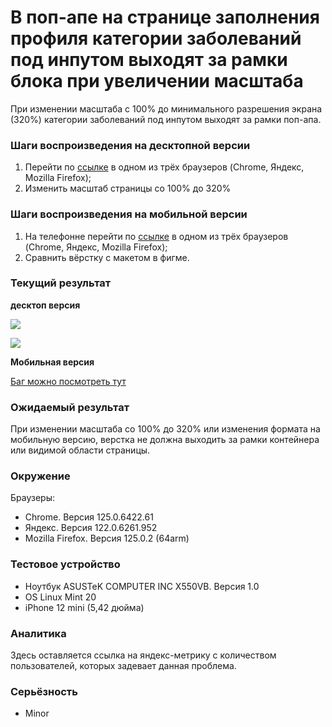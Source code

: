 # В поп-апе на странице заполнения профиля категории заболеваний под инпутом выходят за рамки блока при увеличении масштаба

При изменении масштаба с 100% до минимального разрешения экрана (320%) категории заболеваний под инпутом выходят за рамки поп-апа.

### Шаги воспроизведения на десктопной версии

1. Перейти по [ссылке](http://landing.hh-demo.np-internal.ru/) в одном из трёх браузеров (Chrome, Яндекс, Mozilla Firefox);
2. Изменить масштаб страницы со 100% до 320%

### Шаги воспроизведения на мобильной версии

1. На телефонне перейти по [ссылке](http://landing.hh-demo.np-internal.ru/) в одном из трёх браузеров (Chrome, Яндекс, Mozilla Firefox);
2. Сравнить вёрстку с макетом в фигме.

### Текущий результат

**десктоп версия**

![](https://lh7-us.googleusercontent.com/docsz/AD_4nXfgkZEMoPIMVe_BX97fWsxbgjCrb9uLbcRAVIaeolxiuSXL_Infju_XgLVAdUXTae4uvugjJ2ADBJDgeMRxhqug-i2AlTsSgFRhRzRFvfmpnK2NoDZr_y93eR4eQrqNMdhfAP3UVsarOA9u-KU4CVi6JQmQ?key=2Yj3j6m_mrGSAHOLnVn3pg)

![](https://lh7-us.googleusercontent.com/docsz/AD_4nXeYnSTmMlSEFbuBM4yFh7oggllma4pbO89IpPwu1l_4xV7CYbZfGj4y8iWhb89NEkhnQIUb7QjLDjXqJvuK02kKR2iwT8_-O0hmse7cbxiciHHCwOLA2ZzCNVMnkG0ryY2iMNAOIsAwuPl_ZvQ_0ZLmKSUj?key=2Yj3j6m_mrGSAHOLnVn3pg)

**Мобильная версия**

[Баг можно посмотреть тут](https://drive.google.com/file/d/1p8_P61W_iYUY4YpbphRv6vI8NuEYgvMs/view?usp=sharing)

### Ожидаемый результат

При изменении масштаба со 100% до 320% или изменения формата на мобильную версию, верстка не должна выходить за рамки контейнера или видимой области страницы.

### Окружение

Браузеры:

- Chrome. Версия 125.0.6422.61
- Яндекс. Версия 122.0.6261.952
- Mozilla Firefox. Версия 125.0.2 (64arm)

### Тестовое устройство

- Ноутбук ASUSTeK COMPUTER INC X550VB. Версия 1.0
- OS Linux Mint 20
- iPhone 12 mini (5,42 дюйма)

### Аналитика

Здесь оставляется ссылка на яндекс-метрику с количеством пользователей, которых задевает данная проблема.

### Серьёзность

- Minor
